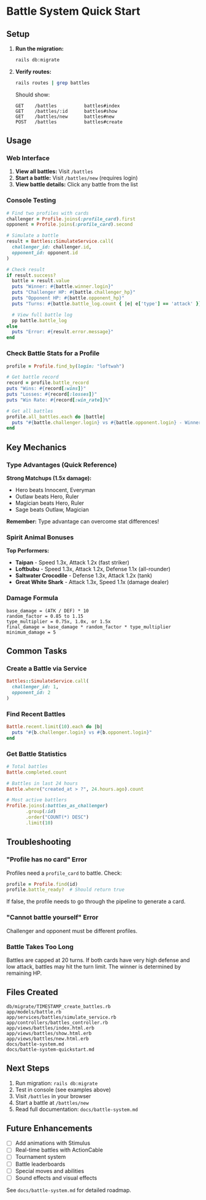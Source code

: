 # Battle System Quick Start

## Setup

1. **Run the migration:**

   ```bash
   rails db:migrate
   ```

2. **Verify routes:**

   ```bash
   rails routes | grep battles
   ```

   Should show:

   ```
   GET    /battles          battles#index
   GET    /battles/:id      battles#show
   GET    /battles/new      battles#new
   POST   /battles          battles#create
   ```

## Usage

### Web Interface

1. **View all battles:** Visit `/battles`
2. **Start a battle:** Visit `/battles/new` (requires login)
3. **View battle details:** Click any battle from the list

### Console Testing

```ruby
# Find two profiles with cards
challenger = Profile.joins(:profile_card).first
opponent = Profile.joins(:profile_card).second

# Simulate a battle
result = Battles::SimulateService.call(
  challenger_id: challenger.id,
  opponent_id: opponent.id
)

# Check result
if result.success?
  battle = result.value
  puts "Winner: #{battle.winner.login}"
  puts "Challenger HP: #{battle.challenger_hp}"
  puts "Opponent HP: #{battle.opponent_hp}"
  puts "Turns: #{battle.battle_log.count { |e| e['type'] == 'attack' }}"

  # View full battle log
  pp battle.battle_log
else
  puts "Error: #{result.error.message}"
end
```

### Check Battle Stats for a Profile

```ruby
profile = Profile.find_by(login: "loftwah")

# Get battle record
record = profile.battle_record
puts "Wins: #{record[:wins]}"
puts "Losses: #{record[:losses]}"
puts "Win Rate: #{record[:win_rate]}%"

# Get all battles
profile.all_battles.each do |battle|
  puts "#{battle.challenger.login} vs #{battle.opponent.login} - Winner: #{battle.winner&.login}"
end
```

## Key Mechanics

### Type Advantages (Quick Reference)

**Strong Matchups (1.5x damage):**

- Hero beats Innocent, Everyman
- Outlaw beats Hero, Ruler
- Magician beats Hero, Ruler
- Sage beats Outlaw, Magician

**Remember:** Type advantage can overcome stat differences!

### Spirit Animal Bonuses

**Top Performers:**

- **Taipan** - Speed 1.3x, Attack 1.2x (fast striker)
- **Loftbubu** - Speed 1.3x, Attack 1.2x, Defense 1.1x (all-rounder)
- **Saltwater Crocodile** - Defense 1.3x, Attack 1.2x (tank)
- **Great White Shark** - Attack 1.3x, Speed 1.1x (damage dealer)

### Damage Formula

```
base_damage = (ATK / DEF) * 10
random_factor = 0.85 to 1.15
type_multiplier = 0.75x, 1.0x, or 1.5x
final_damage = base_damage * random_factor * type_multiplier
minimum_damage = 5
```

## Common Tasks

### Create a Battle via Service

```ruby
Battles::SimulateService.call(
  challenger_id: 1,
  opponent_id: 2
)
```

### Find Recent Battles

```ruby
Battle.recent.limit(10).each do |b|
  puts "#{b.challenger.login} vs #{b.opponent.login}"
end
```

### Get Battle Statistics

```ruby
# Total battles
Battle.completed.count

# Battles in last 24 hours
Battle.where("created_at > ?", 24.hours.ago).count

# Most active battlers
Profile.joins(:battles_as_challenger)
       .group(:id)
       .order("COUNT(*) DESC")
       .limit(10)
```

## Troubleshooting

### "Profile has no card" Error

Profiles need a `profile_card` to battle. Check:

```ruby
profile = Profile.find(id)
profile.battle_ready?  # Should return true
```

If false, the profile needs to go through the pipeline to generate a card.

### "Cannot battle yourself" Error

Challenger and opponent must be different profiles.

### Battle Takes Too Long

Battles are capped at 20 turns. If both cards have very high defense and low attack, battles may hit
the turn limit. The winner is determined by remaining HP.

## Files Created

```
db/migrate/TIMESTAMP_create_battles.rb
app/models/battle.rb
app/services/battles/simulate_service.rb
app/controllers/battles_controller.rb
app/views/battles/index.html.erb
app/views/battles/show.html.erb
app/views/battles/new.html.erb
docs/battle-system.md
docs/battle-system-quickstart.md
```

## Next Steps

1. Run migration: `rails db:migrate`
2. Test in console (see examples above)
3. Visit `/battles` in your browser
4. Start a battle at `/battles/new`
5. Read full documentation: `docs/battle-system.md`

## Future Enhancements

- [ ] Add animations with Stimulus
- [ ] Real-time battles with ActionCable
- [ ] Tournament system
- [ ] Battle leaderboards
- [ ] Special moves and abilities
- [ ] Sound effects and visual effects

See `docs/battle-system.md` for detailed roadmap.
